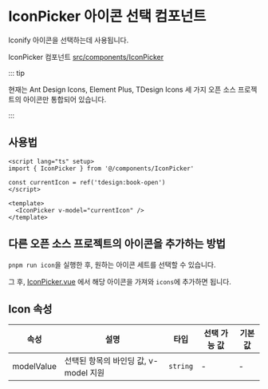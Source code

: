 # IconPicker 아이콘 선택 컴포넌트

Iconify 아이콘을 선택하는데 사용됩니다.

IconPicker 컴포넌트 [src/components/IconPicker](https://github.com/web2-solution/web2-vue-framework/tree/demo/src/components/IconPicker) 

::: tip

현재는 Ant Design Icons, Element Plus, TDesign Icons 세 가지 오픈 소스 프로젝트의 아이콘만 통합되어 있습니다.

:::

## 사용법


```vue
<script lang="ts" setup>
import { IconPicker } from '@/components/IconPicker'

const currentIcon = ref('tdesign:book-open')
</script>

<template>
  <IconPicker v-model="currentIcon" />
</template>

```

## 다른 오픈 소스 프로젝트의 아이콘을 추가하는 방법

`pnpm run icon`을 실행한 후, 원하는 아이콘 세트를 선택할 수 있습니다.

그 후, [IconPicker.vue](https://github.com/web2-solution/web2-vue-framework/blob/demo/src/components/IconPicker/src/IconPicker.vue) 에서 해당 아이콘을 가져와 `icons`에 추가하면 됩니다.

## Icon 속성<span id="Icon"></span>

| 속성 | 설명 | 타입 | 선택 가능 값 | 기본값 |
| ---- | ---- | ---- | ---- | ---- |
| modelValue | 선택된 항목의 바인딩 값, v-model 지원 | `string` | - | - |
